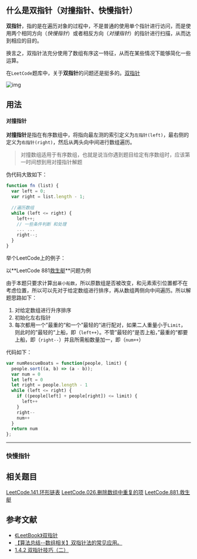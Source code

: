## 什么是双指针（对撞指针、快慢指针）

**双指针**，指的是在遍历对象的过程中，不是普通的使用单个指针进行访问，而是使用两个相同方向（*快慢指针*）或者相反方向（*对撞指针*）的指针进行扫描，从而达到相应的目的。

换言之，双指针法充分使用了数组有序这一特征，从而在某些情况下能够简化一些运算。

在`LeetCode`题库中，关于**双指针**的问题还是挺多的。[双指针](https://leetcode-cn.com/tag/two-pointers/)

![img](https://zens-pic.oss-cn-shenzhen.aliyuncs.com/static/gift/msc/twoPointer.png)

## 用法

#### 对撞指针
**对撞指针**是指在有序数组中，将指向最左测的索引定义为`左指针(left)`，最右侧的定义为`右指针(right)`，然后从两头向中间进行数组遍历。

> 对撞数组适用于有序数组，也就是说当你遇到题目给定有序数组时，应该第一时间想到用对撞指针解题

伪代码大致如下：

```javascript
function fn (list) {
  var left = 0;
  var right = list.length - 1;
  
  //遍历数组
  while (left <= right) {
    left++;
    // 一些条件判断 和处理
    ... ...
    right--;
  }
}
```

举个LeetCode上的例子：

以**LeetCode 881[救生艇](https://leetcode-cn.com/problems/boats-to-save-people/)**问题为例

由于本题只要求计算出`最小船数`，所以原数组是否被改变，和元素索引位置都不在考虑位置，所以可以先对于给定数组进行排序，再从数组两侧向中间遍历。所以解题思路如下：

1. 对给定数组进行升序排序
2. 初始化左右指针
3. 每次都用一个”最重的“和一个”最轻的“进行配对，如果二人重量小于`Limit`，则此时的”最轻的“上船，即（`left++`）。不管”最轻的“是否上船，”最重的“都要上船，即（`right--`）并且所需船数量加一，即（`num++`）

代码如下：

```javascript
var numRescueBoats = function(people, limit) {
  people.sort((a, b) => (a - b));
  var num = 0
  let left = 0
  let right = people.length - 1
  while (left <= right) {
    if ((people[left] + people[right]) <= limit) {
      left++
    }
    right--
    num++
  }
  return num
};
```





-------------

### 快慢指针








## 相关题目

[LeetCode.141.环形链表](https://leetcode-cn.com/problems/linked-list-cycle/)
[LeetCode.026.删除数组中重复的项](https://leetcode-cn.com/problems/remove-duplicates-from-sorted-array/)
[LeetCode.881.救生艇](https://leetcode-cn.com/problems/boats-to-save-people/solution/jiu-sheng-ting-by-leetcode/)

## 参考文献

* [《LeetBook》双指针](https://hk029.gitbooks.io/leetbook/twopoint.html)
* [【算法总结--数组相关】双指针法的常见应用。](https://blog.csdn.net/ohmygirl/article/details/7850068)
* [1.4.2 双指针技巧（二）](https://zhuanlan.zhihu.com/p/41920814)

